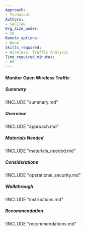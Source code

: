 ```yaml
---
Approach:
- Technical
Authors:
- SAFETAG
Org_size_under:
- 50
Remote_options:
- None
Skills_required:
- Wireless, Traffic Analysis
Time_required_minutes:
- 60
---
```


#### Monitor Open Wireless Traffic

##### Summary
!INCLUDE "summary.md"

##### Overview
!INCLUDE "approach.md"

##### Materials Needed
!INCLUDE "materials_needed.md"

##### Considerations
!INCLUDE "operational_security.md"

##### Walkthrough
!INCLUDE "instructions.md"

##### Recommendation
!INCLUDE "recommendations.md"
